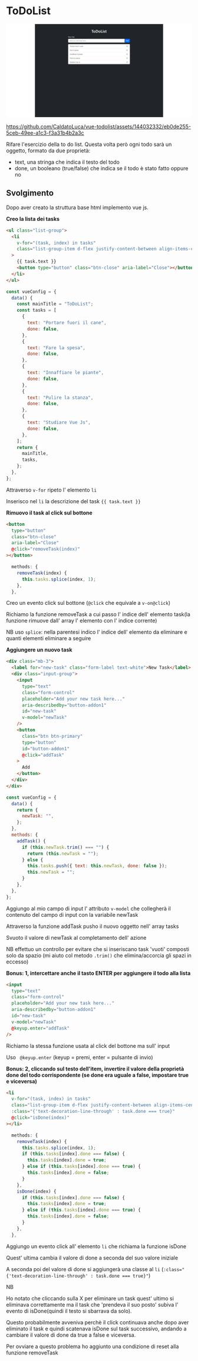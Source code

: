# ToDoList

![thumbnail](/readme-img/thumnail.jpeg)


https://github.com/CaldatoLuca/vue-todolist/assets/144032332/eb0de255-5ceb-49ee-a1c3-f3a31b4b2a3c


Rifare l'esercizio della to do list.
Questa volta però ogni todo sarà un oggetto, formato da due proprietà:

- text, una stringa che indica il testo del todo
- done, un booleano (true/false) che indica se il todo è stato fatto oppure no

## Svolgimento

Dopo aver creato la struttura base html implemento vue js.

**Creo la lista dei tasks**

```html
<ul class="list-group">
  <li
    v-for="(task, index) in tasks"
    class="list-group-item d-flex justify-content-between align-items-center"
  >
    {{ task.text }}
    <button type="button" class="btn-close" aria-label="Close"></button>
  </li>
</ul>
```

```js
const vueConfig = {
  data() {
    const mainTitle = "ToDoList";
    const tasks = [
      {
        text: "Portare fuori il cane",
        done: false,
      },
      {
        text: "Fare la spesa",
        done: false,
      },
      {
        text: "Innaffiare le piante",
        done: false,
      },
      {
        text: "Pulire la stanza",
        done: false,
      },
      {
        text: "Studiare Vue Js",
        done: false,
      },
    ];
    return {
      mainTitle,
      tasks,
    };
  },
};
```

Attraverso `v-for` ripeto l' elemento `li`

Inserisco nel `li` la descrizione del task `{{ task.text }}`

**Rimuovo il task al click sul bottone**

```html
<button
  type="button"
  class="btn-close"
  aria-label="Close"
  @click="removeTask(index)"
></button>
```

```js
  methods: {
    removeTask(index) {
      this.tasks.splice(index, 1);
    },
  },
```

Creo un evento click sul bottone (`@click` che equivale a `v-on@click`)

Richiamo la funzione removeTask a cui passo l' indice dell' elemento task(la funzione rimuove dall' array l' elemento con l' indice corrente)

NB uso `splice`: nella parentesi indico l' indice dell' elemento da eliminare e quanti elementi eliminare a seguire

**Aggiungere un nuovo task**

```html
<div class="mb-3">
  <label for="new-task" class="form-label text-white">New Task</label>
  <div class="input-group">
    <input
      type="text"
      class="form-control"
      placeholder="Add your new task here..."
      aria-describedby="button-addon1"
      id="new-task"
      v-model="newTask"
    />
    <button
      class="btn btn-primary"
      type="button"
      id="button-addon1"
      @click="addTask"
    >
      Add
    </button>
  </div>
</div>
```

```js
const vueConfig = {
  data() {
    return {
      newTask: "",
    };
  },
  methods: {
    addTask() {
      if (this.newTask.trim() === "") {
        return (this.newTask = "");
      } else {
        this.tasks.push({ text: this.newTask, done: false });
        this.newTask = "";
      }
    },
  },
};
```

Aggiungo al mio campo di input l' attributo `v-model` che collegherà il contenuto del campo di input con la variabile newTask

Attraverso la funzione addTask pusho il nuovo oggetto nell' array tasks

Svuoto il valore di newTask al completamento dell' azione

NB effettuo un controllo per evitare che si inseriscano task 'vuoti' composti solo da spazio (mi aiuto col metodo `.trim()` che elimina/accorcia gli spazi in eccesso)

**Bonus: 1, intercettare anche il tasto ENTER per aggiungere il todo alla lista**

```html
<input
  type="text"
  class="form-control"
  placeholder="Add your new task here..."
  aria-describedby="button-addon1"
  id="new-task"
  v-model="newTask"
  @keyup.enter="addTask"
/>
```

Richiamo la stessa funzione usata al click del bottone ma sull' input

Uso ` @keyup.enter` (keyup = premi, enter = pulsante di invio)

**Bonus: 2, cliccando sul testo dell'item, invertire il valore della proprietà done del todo corrispondente (se done era uguale a false, impostare true e viceversa)**

```html
<li
  v-for="(task, index) in tasks"
  class="list-group-item d-flex justify-content-between align-items-center"
  :class="{'text-decoration-line-through' : task.done === true}"
  @click="isDone(index)"
></li>
```

```js
  methods: {
    removeTask(index) {
      this.tasks.splice(index, 1);
      if (this.tasks[index].done === false) {
        this.tasks[index].done = true;
      } else if (this.tasks[index].done === true) {
        this.tasks[index].done = false;
      }
    },
    isDone(index) {
      if (this.tasks[index].done === false) {
        this.tasks[index].done = true;
      } else if (this.tasks[index].done === true) {
        this.tasks[index].done = false;
      }
    },
  },
```

Aggiungo un evento click all' elemento `li` che richiama la funzione isDone

Quest' ultima cambia il valore di done a seconda del suo valore iniziale

A seconda poi del valore di done si aggiungerà una classe al `li` (`:class="{'text-decoration-line-through' : task.done === true}"`)

NB

Ho notato che cliccando sulla X per eliminare un task quest' ultimo si eliminava correttamente ma il task che 'prendeva il suo posto' subiva l' evento di isDone(quindi il testo si sbarrava da solo).

Questo probabilmente avveniva perchè il click continuava anche dopo aver eliminato il task e quindi scatenava isDone sul task successivo, andando a cambiare il valore di done da true a false e viceversa.

Per ovviare a questo problema ho aggiunto una condizione di reset alla funzione removeTask
